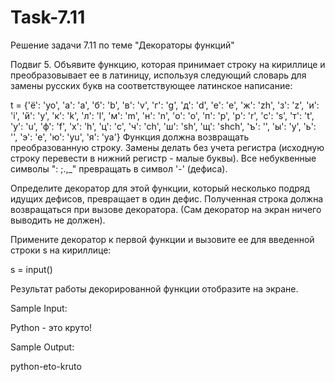 # Task-7.11
Решение задачи 7.11 по теме "Декораторы функций"

Подвиг 5. Объявите функцию, которая принимает строку на кириллице и преобразовывает ее в латиницу, используя следующий словарь для замены русских букв на соответствующее латинское написание:

t = {'ё': 'yo', 'а': 'a', 'б': 'b', 'в': 'v', 'г': 'g', 'д': 'd', 'е': 'e', 'ж': 'zh',
     'з': 'z', 'и': 'i', 'й': 'y', 'к': 'k', 'л': 'l', 'м': 'm', 'н': 'n', 'о': 'o', 'п': 'p',
     'р': 'r', 'с': 's', 'т': 't', 'у': 'u', 'ф': 'f', 'х': 'h', 'ц': 'c', 'ч': 'ch', 'ш': 'sh',
     'щ': 'shch', 'ъ': '', 'ы': 'y', 'ь': '', 'э': 'e', 'ю': 'yu', 'я': 'ya'}
Функция должна возвращать преобразованную строку. Замены делать без учета регистра (исходную строку перевести в нижний регистр - малые буквы). Все небуквенные символы ": ;.,_" превращать в символ '-' (дефиса).

Определите декоратор для этой функции, который несколько подряд идущих дефисов, превращает в один дефис. Полученная строка должна возвращаться при вызове декоратора. (Сам декоратор на экран ничего выводить не должен).

Примените декоратор к первой функции и вызовите ее для введенной строки s на кириллице:

s = input()

Результат работы декорированной функции отобразите на экране.

Sample Input:

Python - это круто!

Sample Output:

python-eto-kruto

